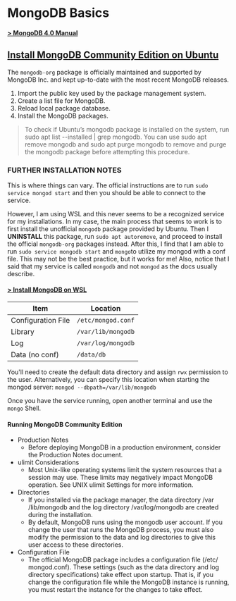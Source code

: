 # MongoDB Basics

#### [> MongoDB 4.0 Manual](https://docs.mongodb.com/manual/)

## [Install MongoDB Community Edition on Ubuntu](https://docs.mongodb.com/manual/tutorial/install-mongodb-on-ubuntu/)

The `mongodb-org` package is officially maintained and supported by
MongoDB Inc. and kept up-to-date with the most recent MongoDB releases.

1. Import the public key used by the package management system.
2. Create a list file for MongoDB.
3. Reload local package database.
4. Install the MongoDB packages.

> To check if Ubuntu’s mongodb package is installed on the system, run
sudo apt list --installed | grep mongodb. You can use sudo apt remove
mongodb and sudo apt purge mongodb to remove and purge the mongodb
package before attempting this procedure.

### FURTHER INSTALLATION NOTES

This is where things can vary. The official instructions are to run
`sudo service mongod start` and then you should be able to connect to
the service.

However, I am using WSL and this never seems to be a
recognized service for my installations. In my case, the main process
that seems to work is to first install the unofficial `mongodb` package
provided by Ubuntu. Then I **UNINSTALL** this package, run `sudo apt
autoremove`, and proceed to install the official `mongodb-org` packages
instead. After this, I find that I am able to run `sudo service mongodb
start` and `mongo`to utilize my mongod with a conf file. This may not be
the best practice, but it works for me! Also, notice that I said that my
service is called `mongodb` and not `mongod` as the docs usually
describe.

#### [> Install MongoDB on WSL](https://github.com/microsoft/WSL/issues/796#issuecomment-238048520)

| Item | Location |
| --- | --- |
| Configuration File | `/etc/mongod.conf` |
| Library | `/var/lib/mongodb` |
| Log | `/var/log/mongodb` |
| Data (no conf) | `/data/db` |

You'll need to create the default data directory and assign `rwx`
permission to the user. Alternatively, you can specify this location
when starting the mongod server: `mongod --dbpath=/var/lib/mongodb`

Once you have the service running, open another terminal and use the
`mongo` Shell.

#### Running MongoDB Community Edition

- Production Notes
    + Before deploying MongoDB in a production environment, consider the Production Notes document.    
- ulimit Considerations
    + Most Unix-like operating systems limit the system resources that a
    session may use. These limits may negatively impact MongoDB
    operation. See UNIX ulimit Settings for more information.    
- Directories
    + If you installed via the package manager, the data directory /var
    /lib/mongodb and the log directory /var/log/mongodb are created
    during the installation.
    + By default, MongoDB runs using the mongodb user account. If you
    change the user that runs the MongoDB process, you must also modify
    the permission to the data and log directories to give this user
    access to these directories.
- Configuration File
    + The official MongoDB package includes a configuration file (/etc/
    mongod.conf). These settings (such as the data directory and log
    directory specifications) take effect upon startup. That is, if you
    change the configuration file while the MongoDB instance is running,
    you must restart the instance for the changes to take effect.
